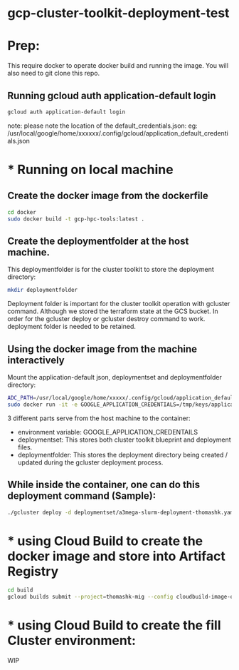 # gcp-cluster-toolkit-deployment-test

# Prep:
This require docker to operate docker build and running the image.
You will also need to git clone this repo.

## Running gcloud auth application-default login 
```bash
gcloud auth application-default login
```
note: please note the location of the default_credentials.json: eg: /usr/local/google/home/xxxxxx/.config/gcloud/application_default_credentials.json

# * Running on local machine

## Create the docker image from the dockerfile
```bash
cd docker
sudo docker build -t gcp-hpc-tools:latest .
```

## Create the deploymentfolder at the host machine. 
This deploymentfolder is for the cluster toolkit to store the deployment directory:
```bash
mkdir deploymentfolder
```
Deployment folder is important for the cluster toolkit operation with gcluster command. Although we stored the terraform state at the GCS bucket. In order for the gcluster deploy or gcluster destroy command to work. deployment folder is needed to be retained.

## Using the docker image from the machine interactively 
Mount the application-default json, deploymentset and deploymentfolder directory:
```bash
ADC_PATH=/usr/local/google/home/xxxxx/.config/gcloud/application_default_credentials.json 
sudo docker run -it -e GOOGLE_APPLICATION_CREDENTIALS=/tmp/keys/application_default_credentials.json -v ${ADC_PATH}:/tmp/keys/application_default_credentials.json:ro -v /usr/local/google/home/thomashk/Documents/deploymentfolder:/app/cluster-toolkit/deploymentfolder -v /usr/local/google/home/thomashk/Documents/gcp-cluster-toolkit-deployment-test/build/deploymentset/:/app/cluster-toolkit/deploymentset gcp-hpc-tools /bin/sh
```
3 different parts serve from the host machine to the container:
* environment variable: GOOGLE_APPLICATION_CREDENTAILS
* deploymentset: This stores both cluster toolkit blueprint and deployment files.
* deploymentfolder: This stores the deployment directory being created / updated during the gcluster deployment process. 

## While inside the container, one can do this deployment command (Sample):
```bash
./gcluster deploy -d deploymentset/a3mega-slurm-deployment-thomashk.yaml deploymentset/a3mega-lustre-slurm-blueprint.yaml -o deploymentfolder  --auto-approve
```
# * using Cloud Build to create the docker image and store into Artifact Registry

```bash
cd build
gcloud builds submit --project=thomashk-mig --config cloudbuild-image-only.yaml --substitutions=_GHPC_VERSION=1.64.0
```

# * using Cloud Build to create the fill Cluster environment:

WIP

